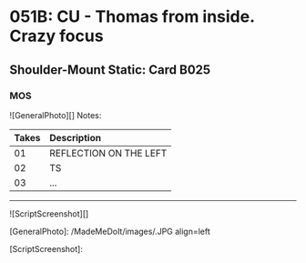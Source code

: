 # 051B: CU - Thomas from inside. Crazy focus

## Shoulder-Mount Static: Card B025

### MOS

![GeneralPhoto][]
Notes: 

| Takes | Description |
|:---|:----|
| 01 | REFLECTION ON THE LEFT |
| 02 | TS |
| 03 | ... |

----

![ScriptScreenshot][]


[GeneralPhoto]:  /MadeMeDoIt/images/.JPG align=left

[ScriptScreenshot]: 